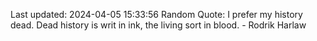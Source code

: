 Last updated: 2024-04-05 15:33:56
Random Quote: I prefer my history dead.  Dead history is writ in ink, the living sort in blood.  -  Rodrik Harlaw